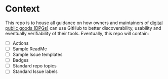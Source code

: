 # Context
This repo is to house all guidance on how owners and maintainers of [digital public goods (DPGs)](https://digitalpublicgoods.net/registry/) can use GitHub to better discoverability, usability and eventually verifiability of their tools. Eventually, this repo will contain:

- [ ] Actions
- [ ] Sample ReadMe
- [ ] Sample Issue templates
- [ ] Badges
- [ ] Standard repo topics
- [ ] Standard Issue labels
